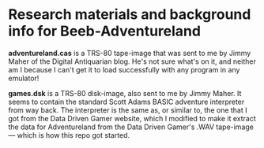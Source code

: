 # Research materials and background info for Beeb-Adventureland

**adventureland.cas** is a TRS-80 tape-image that was sent to me by Jimmy Maher of the Digital Antiquarian blog. He's not sure what's on it, and neither am I because I can't get it to load successfully with any program in any emulator!

**games.dsk** is a TRS-80 disk-image, also sent to me by Jimmy Maher. It seems to contain the standard Scott Adams BASIC adventure interpreter from way back. The interpreter is the same as, or similar to, the one that I got from the Data Driven Gamer website, which I modified to make it extract the data for Adventureland from the Data Driven Gamer's .WAV tape-image — which is how this repo got started.
